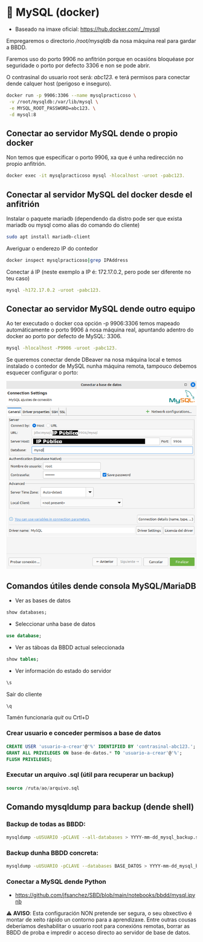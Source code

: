 # 🧾 MySQL (docker)

 - Baseado na imaxe oficial: <https://hub.docker.com/_/mysql>

Empregaremos o directorio */root/mysqldb* da nosa máquina real para gardar a BBDD.

Faremos uso do porto 9906 no anfitrión porque en ocasións bloquéase por seguridade o porto por defecto 3306 e non se pode abrir.

O contrasinal do usuario root será: *abc123.* e terá permisos para conectar dende calquer host (perigoso e inseguro).

``` bash
docker run -p 9906:3306 --name mysqlpracticoso \
 -v /root/mysqldb:/var/lib/mysql \
 -e MYSQL_ROOT_PASSWORD=abc123. \
 -d mysql:8
```

## Conectar ao servidor MySQL dende o propio docker

Non temos que especificar o porto 9906, xa que é unha redirección no propio anfitrión.

``` bash
docker exec -it mysqlpracticoso mysql -hlocalhost -uroot -pabc123.
```

## Conectar al servidor MySQL del docker desde el anfitrión

Instalar o paquete mariadb (dependendo da distro pode ser que exista mariadb ou mysql como alias do comando do cliente)

``` bash
sudo apt install mariadb-client
```

Averiguar o enderezo IP do contedor

``` bash
docker inspect mysqlpracticoso|grep IPAddress
```

Conectar á IP (neste exemplo a IP é: 172.17.0.2, pero pode ser diferente no teu caso)

``` bash
mysql -h172.17.0.2 -uroot -pabc123.
```

## Conectar ao servidor MySQL dende outro equipo

Ao ter executado o docker coa opción -p 9906:3306 temos mapeado automáticamente o porto 9906 á nosa máquina real, apuntando adentro do docker ao porto por defecto de MySQL: 3306.

``` bash
mysql -hlocalhost -P9906 -uroot -pabc123.
```

Se queremos conectar dende DBeaver na nosa máquina local e temos instalado o contedor de MySQL nunha máquina remota, tampouco debemos esquecer configurar o porto:


![Configuración DBeaver](images/mysql-server-docker/dbeaver.png "Opciones de conexión en DBeaver")

## Comandos útiles dende consola MySQL/MariaDB

- Ver as bases de datos

``` sql
show databases;
```

- Seleccionar unha base de datos

``` sql
use database;
```

- Ver as táboas da BBDD actual seleccionada

``` sql
show tables;
```

- Ver información do estado do servidor

``` sql
\s
```


Saír do cliente

``` sql
\q
```

Tamén funcionaría *quit* ou Crtl+D

### Crear usuario e conceder permisos a base de datos

``` sql
CREATE USER 'usuario-a-crear'@'%' IDENTIFIED BY 'contrasinal-abc123.';
GRANT ALL PRIVILEGES ON base-de-datos.* TO 'usuario-a-crear'@'%';
FLUSH PRIVILEGES;
```

### Executar un arquivo .sql (útil para recuperar un backup)

``` sql
source /ruta/ao/arquivo.sql
```

## Comando mysqldump para backup (dende shell)

### Backup de todas as BBDD:

``` bash
mysqldump -uUSUARIO -pCLAVE --all-databases > YYYY-mm-dd_mysql_backup.sql
```

### Backup dunha BBDD concreta:

``` bash
mysqldump -uUSUARIO -pCLAVE --databases BASE_DATOS > YYYY-mm-dd_mysql_backup.sql
```

### Conectar a MySQL dende Python

- <https://github.com/jfsanchez/SBD/blob/main/notebooks/bbdd/mysql.ipynb>

⚠️ **AVISO**: Esta configuración NON pretende ser segura, o seu obxectivo é montar de xeito rápido un contorno para a aprendizaxe. Entre outras cousas deberíamos deshabilitar o usuario root para conexións remotas, borrar as BBDD de proba e impredir o acceso directo ao servidor de base de datos.
